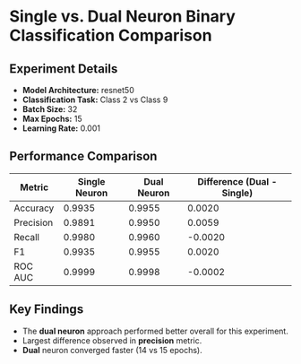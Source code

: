 # Single vs. Dual Neuron Binary Classification Comparison

## Experiment Details

- **Model Architecture:** resnet50
- **Classification Task:** Class 2 vs Class 9
- **Batch Size:** 32
- **Max Epochs:** 15
- **Learning Rate:** 0.001

## Performance Comparison

| Metric | Single Neuron | Dual Neuron | Difference (Dual - Single) |
| ------ | ------------- | ---------- | -------------------------- |
| Accuracy | 0.9935 | 0.9955 | 0.0020 |
| Precision | 0.9891 | 0.9950 | 0.0059 |
| Recall | 0.9980 | 0.9960 | -0.0020 |
| F1 | 0.9935 | 0.9955 | 0.0020 |
| ROC AUC | 0.9999 | 0.9998 | -0.0002 |

## Key Findings

- The **dual neuron** approach performed better overall for this experiment.
- Largest difference observed in **precision** metric.
- **Dual** neuron converged faster (14 vs 15 epochs).
